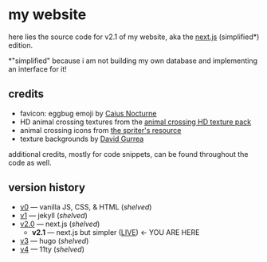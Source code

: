 # my website

here lies the source code for v2.1 of my website, aka the [next.js](https://nextjs.org) (simplified\*) edition.

\*"simplified" because i am not building my own database and implementing an interface for it!

## credits

- favicon: eggbug emoji by [Caius Nocturne](https://nocturne.works/cohost)
- HD animal crossing textures from the [animal crossing HD texture pack](https://forums.dolphin-emu.org/Thread-animal-crossing-hd-texture-pack-version-19-august-9th-2024)
- animal crossing icons from [the spriter's resource](https://www.spriters-resource.com/)
- texture backgrounds by [David Gurrea](https://davegh.com/)

additional credits, mostly for code snippets, can be found throughout the code as well.

## version history

- [v0](https://github.com/clairefreehafer/webbed-site) — vanilla JS, CSS, & HTML (_shelved_)
- [v1](https://github.com/clairefreehafer/webbed-site-jekyll) — jekyll (_shelved_)
- [v2.0](https://github.com/clairefreehafer/webbed-site-nextjs/tree/v2) — next.js (_shelved_)
  - **v2.1** — next.js but simpler ([LIVE](https://clairefreehafer.neocities.org)) &larr; YOU ARE HERE
- [v3](https://github.com/clairefreehafer/webbed-site-hugo) — hugo (_shelved_)
- [v4](https://github.com/clairefreehafer/webbed-site-11ty) — 11ty (_shelved_)
